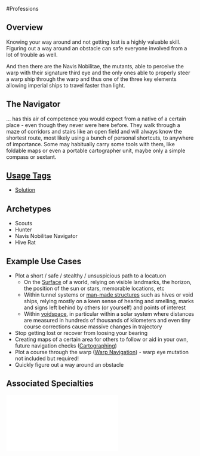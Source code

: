 #Professions 
## Overview
Knowing your way around and not getting lost is a highly valuable skill. Figuring out a way around an obstacle can safe everyone involved from a lot of trouble as well.

And then there are the Navis Nobilitae, the mutants, able to perceive the warp with their signature third eye and the only ones able to properly steer a warp ship through the warp and thus one of the three key elements allowing imperial ships to travel faster than light. 

## The Navigator
... has this air of competence you would expect from a native of a certain place - even though they never were here before. They walk through a maze of corridors and stairs like an open field and will always know the shortest route, most likely using a bunch of personal shortcuts, to anywhere of importance. Some may habitually carry some tools with them, like foldable maps or even a portable cartographer unit, maybe only a simple compass or sextant.

## [Usage Tags](/SkillSystem/Usage%20Tag.md)
- [Solution](/SkillSystem/Tags/Solution.md)

## Archetypes 
- Scouts
- Hunter
- Navis Nobilitae Navigator
- Hive Rat

## Example Use Cases
- Plot a short / safe / stealthy / unsuspicious path to a locatuon
	- On the [Surface](/SkillSystem/Specialties/Surface%20Navigation.md) of a world, relying on visible landmarks, the horizon, the position of the sun or stars, memorable locations, etc
	- Within tunnel systems or [man-made structures](</SkillSystem/Specialties/Enclosed Navigation.md>) such as hives or void ships, relying mostly on a keen sense of hearing and smelling, marks and signs left behind by others (or yourself) and points of interest
	- Within [voidspace](</SkillSystem/Specialties/Void Navigation.md>), in particular within a solar system where distances are measured in hundreds of thousands of kilometers and even tiny course corrections cause massive changes in trajectory 
- Stop getting lost or recover from loosing your bearing
- Creating maps of a certain area for others to follow or aid in your own, future navigation checks ([Cartographing](/SkillSystem/Specialties/Cartographing.md))
- Plot a course through the warp ([Warp Navigation](/SkillSystem/Specialties/Warp%20Navigation.md)) - warp eye mutation not included but required!
- Quickly figure out a way around an obstacle


## Associated Specialties
![](</SkillSystem/Specialties/Navigator Specialties.md>)